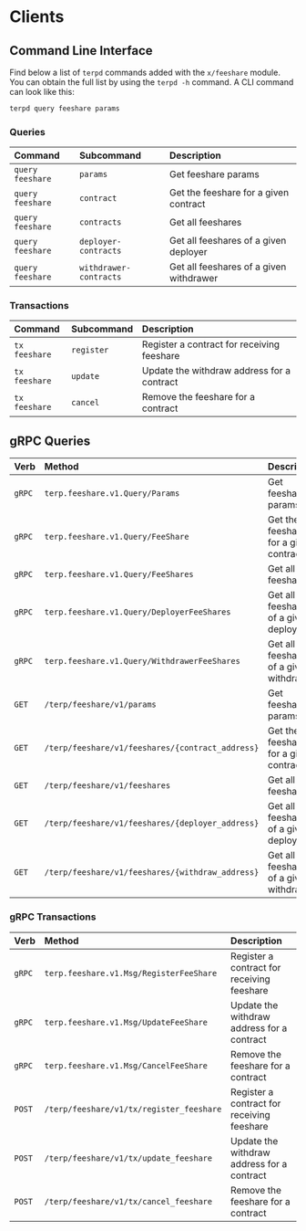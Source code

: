 <!--
order: 8
-->

# Clients

## Command Line Interface

Find below a list of `terpd` commands added with the  `x/feeshare` module. You can obtain the full list by using the `terpd -h` command. A CLI command can look like this:

```bash
terpd query feeshare params
```

### Queries

| Command            | Subcommand             | Description                              |
| :----------------- | :--------------------- | :--------------------------------------- |
| `query` `feeshare` | `params`               | Get feeshare params                      |
| `query` `feeshare` | `contract`             | Get the feeshare for a given contract    |
| `query` `feeshare` | `contracts`            | Get all feeshares                        |
| `query` `feeshare` | `deployer-contracts`   | Get all feeshares of a given deployer    |
| `query` `feeshare` | `withdrawer-contracts` | Get all feeshares of a given withdrawer  |

### Transactions

| Command         | Subcommand | Description                                |
| :-------------- | :--------- | :----------------------------------------- |
| `tx` `feeshare` | `register` | Register a contract for receiving feeshare |
| `tx` `feeshare` | `update`   | Update the withdraw address for a contract |
| `tx` `feeshare` | `cancel`   | Remove the feeshare for a contract         |

## gRPC Queries

| Verb   | Method                                            | Description                              |
| :----- | :------------------------------------------------ | :--------------------------------------- |
| `gRPC` | `terp.feeshare.v1.Query/Params`                   | Get feeshare params                      |
| `gRPC` | `terp.feeshare.v1.Query/FeeShare`                  | Get the feeshare for a given contract    |
| `gRPC` | `terp.feeshare.v1.Query/FeeShares`                 | Get all feeshares                        |
| `gRPC` | `terp.feeshare.v1.Query/DeployerFeeShares`         | Get all feeshares of a given deployer    |
| `gRPC` | `terp.feeshare.v1.Query/WithdrawerFeeShares`       | Get all feeshares of a given withdrawer  |
| `GET`  | `/terp/feeshare/v1/params`                        | Get feeshare params                      |
| `GET`  | `/terp/feeshare/v1/feeshares/{contract_address}`  | Get the feeshare for a given contract    |
| `GET`  | `/terp/feeshare/v1/feeshares`                     | Get all feeshares                        |
| `GET`  | `/terp/feeshare/v1/feeshares/{deployer_address}`  | Get all feeshares of a given deployer    |
| `GET`  | `/terp/feeshare/v1/feeshares/{withdraw_address}`  | Get all feeshares of a given withdrawer  |

### gRPC Transactions

| Verb   | Method                                     | Description                                |
| :----- | :----------------------------------------- | :----------------------------------------- |
| `gRPC` | `terp.feeshare.v1.Msg/RegisterFeeShare`   | Register a contract for receiving feeshare   |
| `gRPC` | `terp.feeshare.v1.Msg/UpdateFeeShare`     | Update the withdraw address for a contract   |
| `gRPC` | `terp.feeshare.v1.Msg/CancelFeeShare`     | Remove the feeshare for a contract           |
| `POST` | `/terp/feeshare/v1/tx/register_feeshare` | Register a contract for receiving feeshare   |
| `POST` | `/terp/feeshare/v1/tx/update_feeshare`   | Update the withdraw address for a contract   |
| `POST` | `/terp/feeshare/v1/tx/cancel_feeshare`   | Remove the feeshare for a contract           |

